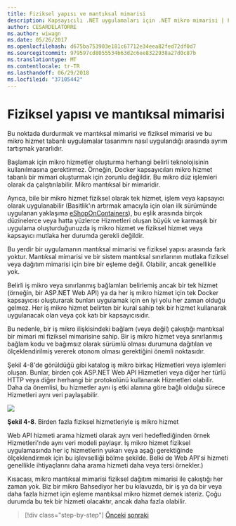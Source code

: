 ```yaml
---
title: Fiziksel yapısı ve mantıksal mimarisi
description: Kapsayıcılı .NET uygulamaları için .NET mikro mimarisi | Fiziksel yapısı ve mantıksal mimarisi
author: CESARDELATORRE
ms.author: wiwagn
ms.date: 05/26/2017
ms.openlocfilehash: d675ba753903e181c67712e34eea82fed72df0d7
ms.sourcegitcommit: 979597cd8055534b63d2c6ee8322938a27d0c87b
ms.translationtype: MT
ms.contentlocale: tr-TR
ms.lasthandoff: 06/29/2018
ms.locfileid: "37105442"
---
```

# <a name="logical-architecture-versus-physical-architecture"></a>Fiziksel yapısı ve mantıksal mimarisi

Bu noktada durdurmak ve mantıksal mimarisi ve fiziksel mimarisi ve bu mikro hizmet tabanlı uygulamalar tasarımını nasıl uygulandığı arasında ayrım tartışmak yararlıdır.

Başlamak için mikro hizmetler oluşturma herhangi belirli teknolojisinin kullanılmasına gerektirmez. Örneğin, Docker kapsayıcıları mikro hizmet tabanlı bir mimari oluşturmak için zorunlu değildir. Bu mikro düz işlemleri olarak da çalıştırılabilir. Mikro mantıksal bir mimaridir.

Ayrıca, bile bir mikro hizmet fiziksel olarak tek hizmet, işlem veya kapsayıcı olarak uygulanabilir (Basitlik'ın artırmak amacıyla için olan ilk sürümünde uygulanan yaklaşıma [eShopOnContainers](http://aka.ms/MicroservicesArchitecture)), bu eşlik arasında birçok düzinelerce veya hatta yüzlerce Hizmetleri oluşan büyük ve karmaşık bir uygulama oluşturduğunuzda iş mikro hizmet ve fiziksel hizmet veya kapsayıcı mutlaka her durumda gerekli değildir.

Bu yerdir bir uygulamanın mantıksal mimarisi ve fiziksel yapısı arasında fark yoktur. Mantıksal mimarisi ve bir sistem mantıksal sınırlarının mutlaka fiziksel veya dağıtım mimarisi için bire bir eşleme değil. Olabilir, ancak genellikle yok.

Belirli iş mikro veya sınırlanmış bağlamları belirlemiş ancak bir tek hizmet (örneğin, bir ASP.NET Web API) ya da her iş mikro hizmet için tek Docker kapsayıcısı oluşturarak bunları uygulamak için en iyi yolu her zaman olduğu gelmez. Her iş mikro hizmet belirten bir kural sahip tek bir hizmet kullanarak uygulanacak olan veya çok katı bir kapsayıcısıdır.

Bu nedenle, bir iş mikro ilişkisindeki bağlam (veya değil) çakıştığı mantıksal bir mimari mi fiziksel mimarisine sahip. Bir iş mikro hizmet veya sınırlanmış bağlam kodu ve bağımsız olarak sürümlü olması durumuna dağıtılan ve ölçeklendirilmiş vererek otonom olması gerektiğini önemli noktasıdır.

Şekil 4-8'de görüldüğü gibi katalog iş mikro birkaç Hizmetleri veya işlemleri oluşan. Bunlar, birden çok ASP.NET Web API Hizmetleri veya diğer her türlü HTTP veya diğer herhangi bir protokolünü kullanarak Hizmetleri olabilir. Daha da önemlisi, bu hizmetler aynı iş etki alanına göre bağlı olduğu sürece Hizmetleri aynı veri paylaşabilir.

![](./media/image8.png)

**Şekil 4-8**. Birden fazla fiziksel hizmetleriyle iş mikro hizmet

Web API hizmeti arama hizmeti olarak aynı veri hedeflediğinden örnek Hizmetleri'nde aynı veri modeli paylaşır. İş mikro hizmet fiziksel uygulamasında her iç hizmetlerin yukarı veya aşağı gerektiğinde ölçeklendirmek için bu işlevselliği bölme şekilde. Belki de Web API'si hizmeti genellikle ihtiyaçlarını daha arama hizmeti daha veya tersi örnekler.)

Kısacası, mikro mantıksal mimarisi fiziksel dağıtım mimarisi ile çakıştığı her zaman yok. Biz bir mikro Bahsediyor her bu kılavuzda, bir iş ya da bir veya daha fazla hizmet için eşleme mantıksal mikro hizmet demek isteriz. Çoğu durumda bu tek bir hizmeti olacaktır, ancak daha fazla olabilir.


>[!div class="step-by-step"]
[Önceki](data-sovereignty-per-microservice.md)
[sonraki](distributed-data-management.md)
